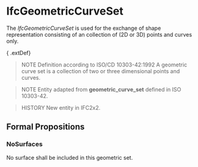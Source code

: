 # IfcGeometricCurveSet

The _IfcGeometricCurveSet_ is used for the exchange of shape representation consisting of an collection of (2D or 3D) points and curves only.

{ .extDef}
> NOTE Definition according to ISO/CD 10303-42:1992
> A geometric curve set is a collection of two or three dimensional points and curves.

> NOTE Entity adapted from **geometric_curve_set** defined in ISO 10303-42.

> HISTORY New entity in IFC2x2.

## Formal Propositions

### NoSurfaces
No surface shall be included in this geometric set.
